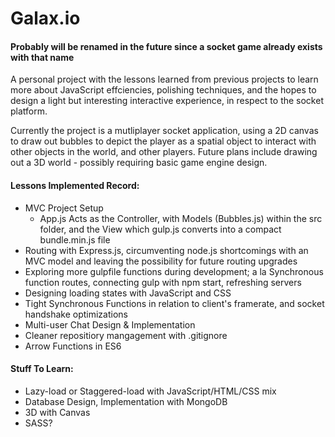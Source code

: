# Galax.io
#### Probably will be renamed in the future since a socket game already exists with that name

A personal project with the lessons learned from previous projects to learn more about JavaScript effciencies, polishing techniques, and the hopes to design a light but interesting interactive experience, in respect to the socket platform.

Currently the project is a mutliplayer socket application, using a 2D canvas to draw out bubbles to depict the player as a spatial object to interact with other objects in the world, and other players. Future plans include drawing out a 3D world - possibly requiring basic game engine design.

#### Lessons Implemented Record:
* MVC Project Setup
  * App.js Acts as the Controller, with Models (Bubbles.js) within the src folder, and the View which gulp.js converts into a compact bundle.min.js file
* Routing with Express.js, circumventing node.js shortcomings with an MVC model and leaving the possibility for future routing upgrades
* Exploring more gulpfile functions during development; a la Synchronous function routes, connecting gulp with npm start, refreshing servers
* Designing loading states with JavaScript and CSS
* Tight Synchronous Functions in relation to client's framerate, and socket handshake optimizations
* Multi-user Chat Design & Implementation
* Cleaner repositiory mangagement with .gitignore
* Arrow Functions in ES6

#### Stuff To Learn:
* Lazy-load or Staggered-load with JavaScript/HTML/CSS mix
* Database Design, Implementation with MongoDB
* 3D with Canvas
* SASS?
